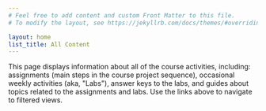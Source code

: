 ```yaml
---
# Feel free to add content and custom Front Matter to this file.
# To modify the layout, see https://jekyllrb.com/docs/themes/#overriding-theme-defaults

layout: home
list_title: All Content
---
```


This page displays information about all of the course activities, including:
assignments (main steps in the course project sequence),
occasional weekly activities (aka, "Labs"), answer keys to the labs,
and guides about topics related to the assignments and labs.
Use the links above to navigate to filtered views.
